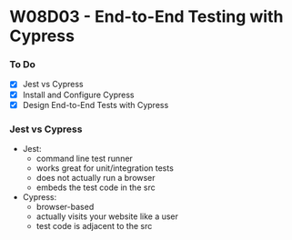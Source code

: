 # W08D03 - End-to-End Testing with Cypress

### To Do
- [x] Jest vs Cypress
- [x] Install and Configure Cypress
- [x] Design End-to-End Tests with Cypress

### Jest vs Cypress
* Jest:
  * command line test runner
  * works great for unit/integration tests
  * does not actually run a browser
  * embeds the test code in the src
* Cypress:
  * browser-based
  * actually visits your website like a user
  * test code is adjacent to the src












